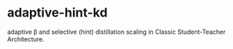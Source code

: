 # adaptive-hint-kd
adaptive β and selective (hint) distillation scaling in Classic Student-Teacher Architecture. 

